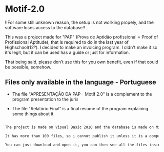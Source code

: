 # Motif-2.0

!!For some still unknown reason, the setup is not working propely, and the software loses access to the database!!

This was a project made for "PAP" (Prova de Aptidão profissional = Proof of Profissional Aptitude), that is required to do in the last year of Highschool(12º). 
I decided to make an invoicing program. I didn't make it so it's legit, but it can be used has a guide or just for information. 
  
That being said, please don't use this for you own benefit, even if that could be possible, somehow.

## Files only available in the language - Portuguese

  - The file "APRESENTAÇÃO DA PAP - Motif 2.0" is a complement to the program presentation to the juris

  - The file "Relatório Final" is a final resume of the program explaining some things about it

##
```bash
The project is made on Visual Basic 2010 and the database is made on Microsoft Access 2007

It has more than 100 files, so i cannot publish it unless it is a compressed file.

You can just download and open it, you can then see all the files inside, plus you can also execute the program to try it out.
```
